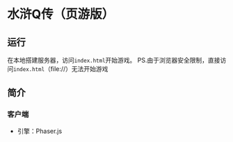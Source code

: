 # 水浒Q传（页游版）
## 运行
在本地搭建服务器，访问`index.html`开始游戏。
PS.由于浏览器安全限制，直接访问`index.html`（file://）无法开始游戏
## 简介
### 客户端
- 引擎：Phaser.js